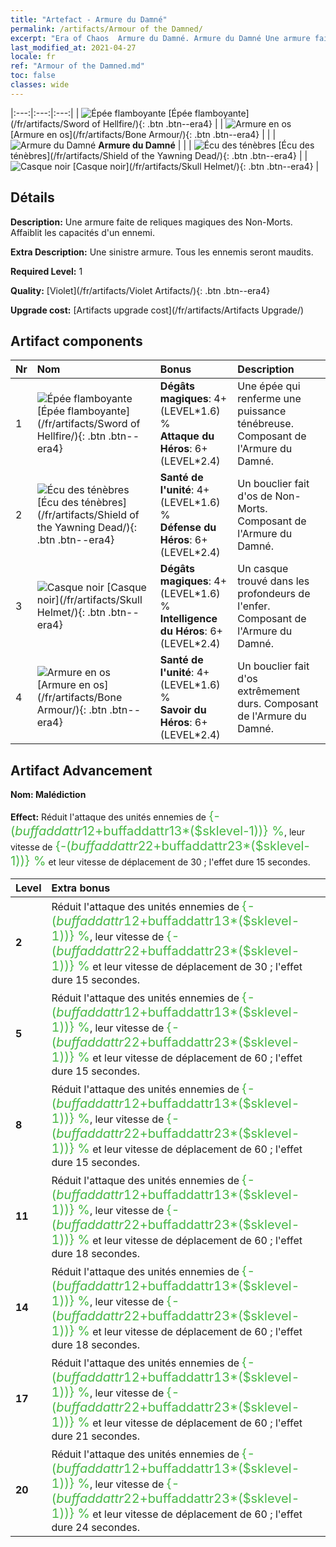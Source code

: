 ```yaml
---
title: "Artefact - Armure du Damné"
permalink: /artifacts/Armour of the Damned/
excerpt: "Era of Chaos  Armure du Damné. Armure du Damné Une armure faite de reliques magiques des Non-Morts. Affaiblit les capacités d'un ennemi."
last_modified_at: 2021-04-27
locale: fr
ref: "Armour of the Damned.md"
toc: false
classes: wide
---
```


  |:---:|:---:|:---:| 
  | ![Épée flamboyante](/images/t/artifact_40301.png) [Épée flamboyante](/fr/artifacts/Sword of Hellfire/){: .btn .btn--era4} |   | ![Armure en os](/images/t/artifact_40304.png) [Armure en os](/fr/artifacts/Bone Armour/){: .btn .btn--era4} | 
  |   | ![Armure du Damné](/images/t/icon_artifact_30.png) **Armure du Damné** |  | 
  | ![Écu des ténèbres](/images/t/artifact_40302.png) [Écu des ténèbres](/fr/artifacts/Shield of the Yawning Dead/){: .btn .btn--era4} |   | ![Casque noir](/images/t/artifact_40303.png) [Casque noir](/fr/artifacts/Skull Helmet/){: .btn .btn--era4} | 


## Détails

 **Description:** Une armure faite de reliques magiques des Non-Morts. Affaiblit les capacités d'un ennemi.

 **Extra Description:** Une sinistre armure. Tous les ennemis seront maudits.

 **Required Level:** 1

 **Quality:** [Violet](/fr/artifacts/Violet Artifacts/){: .btn .btn--era4}

 **Upgrade cost:** [Artifacts upgrade cost](/fr/artifacts/Artifacts Upgrade/)



## Artifact components

  | Nr |    Nom    |   Bonus | Description | 
  |:---|:-----------|:--------|:------------| 
  | 1 | ![Épée flamboyante](/images/t/artifact_40301.png) [Épée flamboyante](/fr/artifacts/Sword of Hellfire/){: .btn .btn--era4} | **Dégâts magiques**: 4+(LEVEL\*1.6) %<br/>**Attaque du Héros**: 6+(LEVEL\*2.4) | Une épée qui renferme une puissance ténébreuse. Composant de l'Armure du Damné. | 
  | 2 | ![Écu des ténèbres](/images/t/artifact_40302.png) [Écu des ténèbres](/fr/artifacts/Shield of the Yawning Dead/){: .btn .btn--era4} | **Santé de l'unité**: 4+(LEVEL\*1.6) %<br/>**Défense du Héros**: 6+(LEVEL\*2.4) | Un bouclier fait d'os de Non-Morts. Composant de l'Armure du Damné. | 
  | 3 | ![Casque noir](/images/t/artifact_40303.png) [Casque noir](/fr/artifacts/Skull Helmet/){: .btn .btn--era4} | **Dégâts magiques**: 4+(LEVEL\*1.6) %<br/>**Intelligence du Héros**: 6+(LEVEL\*2.4) | Un casque trouvé dans les profondeurs de l'enfer. Composant de l'Armure du Damné. | 
  | 4 | ![Armure en os](/images/t/artifact_40304.png) [Armure en os](/fr/artifacts/Bone Armour/){: .btn .btn--era4} | **Santé de l'unité**: 4+(LEVEL\*1.6) %<br/>**Savoir du Héros**: 6+(LEVEL\*2.4) | Un bouclier fait d'os extrêmement durs. Composant de l'Armure du Damné. | 


## Artifact Advancement

 **Nom: Malédiction**

 **Effect:** Réduit l'attaque des unités ennemies de <span style="color: #48b946;font-size:20px">{-($buffaddattr12+$buffaddattr13*($sklevel-1))} %</span>, leur vitesse de <span style="color: #48b946;font-size:20px">{-($buffaddattr22+$buffaddattr23*($sklevel-1))} %</span> et leur vitesse de déplacement de 30 ; l'effet dure 15 secondes.

  |  Level  |    Extra bonus  | 
  |:--------|:----------------| 
  | **2** | Réduit l'attaque des unités ennemies de <span style="color: #48b946;font-size:20px">{-($buffaddattr12+$buffaddattr13*($sklevel-1))} %</span>, leur vitesse de <span style="color: #48b946;font-size:20px">{-($buffaddattr22+$buffaddattr23*($sklevel-1))} %</span> et leur vitesse de déplacement de 30 ; l'effet dure 15 secondes. | 
  | **5** | Réduit l'attaque des unités ennemies de <span style="color: #48b946;font-size:20px">{-($buffaddattr12+$buffaddattr13*($sklevel-1))} %</span>, leur vitesse de <span style="color: #48b946;font-size:20px">{-($buffaddattr22+$buffaddattr23*($sklevel-1))} %</span> et leur vitesse de déplacement de 60 ; l'effet dure 15 secondes. | 
  | **8** | Réduit l'attaque des unités ennemies de <span style="color: #48b946;font-size:20px">{-($buffaddattr12+$buffaddattr13*($sklevel-1))} %</span>, leur vitesse de <span style="color: #48b946;font-size:20px">{-($buffaddattr22+$buffaddattr23*($sklevel-1))} %</span> et leur vitesse de déplacement de 60 ; l'effet dure 15 secondes. | 
  | **11** | Réduit l'attaque des unités ennemies de <span style="color: #48b946;font-size:20px">{-($buffaddattr12+$buffaddattr13*($sklevel-1))} %</span>, leur vitesse de <span style="color: #48b946;font-size:20px">{-($buffaddattr22+$buffaddattr23*($sklevel-1))} %</span> et leur vitesse de déplacement de 60 ; l'effet dure 18 secondes. | 
  | **14** | Réduit l'attaque des unités ennemies de <span style="color: #48b946;font-size:20px">{-($buffaddattr12+$buffaddattr13*($sklevel-1))} %</span>, leur vitesse de <span style="color: #48b946;font-size:20px">{-($buffaddattr22+$buffaddattr23*($sklevel-1))} %</span> et leur vitesse de déplacement de 60 ; l'effet dure 18 secondes. | 
  | **17** | Réduit l'attaque des unités ennemies de <span style="color: #48b946;font-size:20px">{-($buffaddattr12+$buffaddattr13*($sklevel-1))} %</span>, leur vitesse de <span style="color: #48b946;font-size:20px">{-($buffaddattr22+$buffaddattr23*($sklevel-1))} %</span> et leur vitesse de déplacement de 60 ; l'effet dure 21 secondes. | 
  | **20** | Réduit l'attaque des unités ennemies de <span style="color: #48b946;font-size:20px">{-($buffaddattr12+$buffaddattr13*($sklevel-1))} %</span>, leur vitesse de <span style="color: #48b946;font-size:20px">{-($buffaddattr22+$buffaddattr23*($sklevel-1))} %</span> et leur vitesse de déplacement de 60 ; l'effet dure 24 secondes. | 
